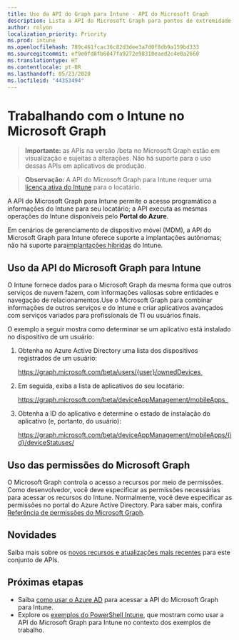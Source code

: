 ```yaml
---
title: Uso da API do Graph para Intune - API do Microsoft Graph
description: Lista a API do Microsoft Graph para pontos de extremidade do Intune (REST), você pode usar para gerenciar a organização do locatário, seus dispositivos, aplicativos, acesso e recursos.
author: rolyon
localization_priority: Priority
ms.prod: intune
ms.openlocfilehash: 789c461fcac36c82d3dee3a7d0f8db9a159bd333
ms.sourcegitcommit: ef9e0fd8fb6047fa9272e98310eaed2c4e0a2660
ms.translationtype: HT
ms.contentlocale: pt-BR
ms.lasthandoff: 05/23/2020
ms.locfileid: "44353494"
---
```

# <a name="working-with-intune-in-microsoft-graph"></a>Trabalhando com o Intune no Microsoft Graph  

> **Importante:** as APIs na versão /beta no Microsoft Graph estão em visualização e sujeitas a alterações. Não há suporte para o uso dessas APIs em aplicativos de produção.

> **Observação:** A API do Microsoft Graph para Intune requer uma [licença ativa do Intune](https://go.microsoft.com/fwlink/?linkid=839381) para o locatário.

A API do Microsoft Graph para Intune permite o acesso programático a informações do Intune para seu locatário; a API executa as mesmas operações do Intune disponíveis pelo **Portal do Azure**.  

Em cenários de gerenciamento de dispositivo móvel (MDM), a API do Microsoft Graph para Intune oferece suporte a implantações autônomas; não há suporte para[implantações híbridas](https://docs.microsoft.com/pt-BR/sccm/mdm/understand/choose-between-standalone-intune-and-hybrid-mobile-device-management) do Intune. 

## <a name="using-the-microsoft-graph-api-for-intune"></a>Uso da API do Microsoft Graph para Intune

O Intune fornece dados para o Microsoft Graph da mesma forma que outros serviços de nuvem fazem, com informações valiosas sobre entidades e navegação de relacionamentos.Use o Microsoft Graph para combinar informações de outros serviços e do Intune e criar aplicativos avançados com serviços variados para profissionais de TI ou usuários finais.     

O exemplo a seguir mostra como determinar se um aplicativo está instalado no dispositivo de um usuário: 

1. Obtenha no Azure Active Directory uma lista dos dispositivos registrados de um usuário: 

    https://graph.microsoft.com/beta/users/{user}/ownedDevices 

2. Em seguida, exiba a lista de aplicativos do seu locatário: 

    https://graph.microsoft.com/beta/deviceAppManagement/mobileApps  

3. Obtenha a ID do aplicativo e determine o estado de instalação do aplicativo (e, portanto, do usuário):

    https://graph.microsoft.com/beta/deviceAppManagement/mobileApps/{id}/deviceStatuses/


## <a name="using-microsoft-graph-permissions"></a>Uso das permissões do Microsoft Graph

O Microsoft Graph controla o acesso a recursos por meio de permissões. Como desenvolvedor, você deve especificar as permissões necessárias para acessar os recursos do Intune. Normalmente, você deve especificar as permissões no portal do Azure Active Directory. Para saber mais, confira [Referência de permissões do Microsoft Graph](https://docs.microsoft.com/pt-BR/graph/permissions-reference).

## <a name="whats-new"></a>Novidades
Saiba mais sobre os [novos recursos e atualizações mais recentes](/graph/whats-new-overview) para este conjunto de APIs.

## <a name="next-steps"></a>Próximas etapas

- Saiba [como usar o Azure AD](https://docs.microsoft.com/pt-BR/intune/intune-graph-apis) para acessar a API do Microsoft Graph para Intune.  
- Explore os [exemplos do PowerShell Intune](https://github.com/microsoftgraph/powershell-intune-samples), que mostram como usar a API do Microsoft Graph para Intune no contexto dos exemplos de trabalho.

